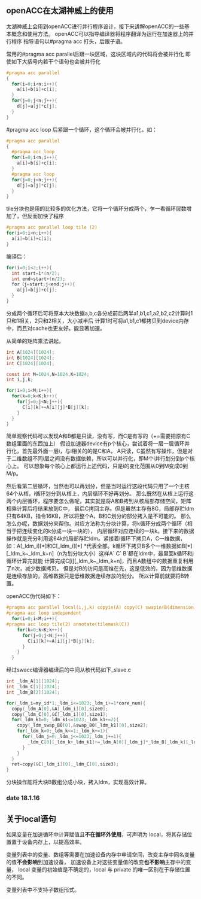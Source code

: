 ## openACC在太湖神威上的使用
太湖神威上会用到openACC进行并行程序设计，接下来讲解openACC的一些基本概念和使用方法。
openACC可以指导编译器将程序翻译为运行在加速器上的并行程序
指导语句以#pragma acc 打头，后跟子语。

常用的#pragma acc parallel后跟一块区域，这块区域内的代码将会被并行化
即使如下大括号内若干个语句也会被并行化

```c
#pragma acc parallel
{
  for(i=0;i<n;i++){
    a[i]=b[i]+c[i];
  }
  for(j=0;j<n;j++){
    d[j]=a[j]*c[j];
  }
}
```

#pragma acc loop 后紧跟一个循环，这个循环会被并行化，如：
```c
#pragma acc parallel
{
  #pragma acc loop
  for(i=0;i<n;i++){
    a[i]=b[i]+c[i];
  }
  #pragma acc loop
  for(j=0;j<n;j++){
    d[j]=a[j]*c[j];
  }
}
```

tile分块也是用的比较多的优化方法，它将一个循环分成两个，乍一看循环层数增加了，但反而加快了程序
```c
#pragma acc parallel loop tile (2)
for(i=0;i<n;i++){
  a[i]=b[i]+c[i];
}
```
编译后：
```c
for(i=0;i<2;i++){
  int start=i*(n/2);
  int end=start+(n/2);
  for（j=start;j<end;j++){
    a[j]=b[j]+c[j];
  }
}
```
分成两个循环后可将原本大块数据a,b,c各分成前后两半a1,b1,c1,a2,b2,c2计算时1只和1相关，2只和2相关，大小减半后
计算1时可将a1,b1,c1都拷贝到device内存中，而且对cache也更友好。能显著加速。

从简单的矩阵乘法讲起。
```c
int A[1024][1024];
int B[1024][1024];
int C[1024][1024];

const int M=1024,N=1024,K=1024;
int i,j,k;

for(i=0;i<M;i++){
  for(k=0;k<K;k++){
    for(j=0;j<N;j++){
      C[i][k]+=A[i][j]*B[j][k];
    }
  }
}
```
简单观察代码可以发现A和B都是只读，没有写，而C是有写的（+=需要把原有C数组里面的东西加上）
假设加速器device有p个核心，尝试着将一层一层循环并行化，首先最外面一层i，与i相关的的是C和A，
A只读，C虽然有写操作，但是对于二维数组不同i层之间没有数据依赖，所以可以并行化，即M个i并行划分到p个核心上。
可以想象每个核心上都运行上述代码，只是i的变化范围从0到M变成0到M/p。

然后看第二层循环，当然也可以再划分，但是当时运行这段代码只用了一个主核64个从核，i循环划分到从核上，内层循环不好再划分。
那么既然在从核上运行这两个内层循环，程序要怎么做呢，其实就是将A和B拷到从核局部存储空间，矩阵相乘计算后将结果放到C中，
最后C拷回主存。但是虽然主存有8G，局部存贮ldm只有64KB，指令16KB，所以将整个A，B和C划分的部分拷入是不可能的。
那么怎么办呢，数据划分来帮你。对应方法称为分块计算，将k循环分成两个循环（相当于把连续变化的k分成一块一块的），
内层循环对应连续的一块k。接下来的数据操作就是充分利用这64k的局部存贮ldm。紧接着i循环下拷贝A，C一维数据，如：A[_ldm_i][\*]和C[_ldm_i][\*]
\*代表全部。k循环下拷贝B多个一维数据如B[\*][_ldm_k~_ldm_k+n]（n为划分块大小）这样A\` C\` B\`都在ldm中，最里面k循环和j循环计算完就能
计算完成C[i][_ldm_k~_ldm_k+n]，而且A数组中的数据重复利用了n次，减少数据拷贝。
但是对B的访问是高维在先，这是低效的，因为低维数据是连续存放的，高维数据只是低维数据连续存放的划分。
所以计算前就要将B转置。

openACC伪代码如下：
```c
#pragma acc parallel local(i,j,k) copyin(A) copy(C) swapin(B(dimension:1,2))
#pragma acc loop independent
  for(i=0;i<M;i++){
#pragma acc loop tile(2) annotate(tilemask(C))
    for(k=0;k<K;k++){
      for(j=0;j<N;j++){
        C[i][k]+=A[i][j]*B[j][k];
      }
    }
  }
```
经过swacc编译器编译后的中间从核代码如下_slave.c
```c
int _ldm_A[1][1024];
int _ldm_C[1][1024];
int _ldm_B[2][1024];

for(_ldm_i=my_id*1;_ldm_i<=1023;_ldm_i+=1*core_num){
  copy(_ldm_A[0],&A[_ldm_i][0],size0];
  copy(_ldm_C[0],&C[_ldm_i][0],size1];
  for(_ldm_k1=0;_ldm_k1<=1023;_ldm_k1+=2){
    copy(_ldm_swap_B0[0],&swap_B0[_ldm_k1][0],size2];
    for(_ldm_k=0;_ldm_k<=1;_ldm_k+=1){
      for(_ldm_j=0;_ldm_j<=1023;_ldm_j+=1){
        _ldm_C[0][_ldm_k+_ldm_k1]+=_ldm_A[0][_ldm_j]*_ldm_B[_ldm_k][_ldm_j];
      }
    }
  }
  ret=copy(&C[_ldm_i][0],_ldm_C[0],size3);
}
```

分块操作能将大块B数组分成小块，拷入ldm，实现高效计算。




### date  18.1.16

## 关于local语句

如果变量在加速循环中计算赋值且**不在循环外使用**，可声明为 local，将其存储位置置于设备内存上，以提高效率。

变量列表中的变量、数组等需要在加速设备内存中申请空间，改变主存中同名变量的值**不会影响**到加速设备，
加速设备上对这些变量值的改变**也不影响**主存中的变量，
local 变量的初始值是不确定的，local 与 private 的唯一区别在于存储位置的不同。

变量列表中不支持子数组形式。













